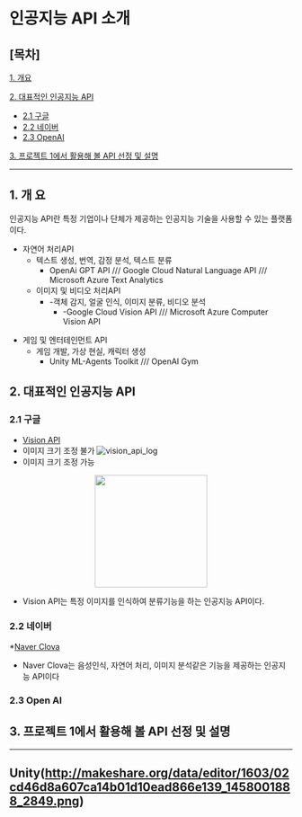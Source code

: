 # 인공지능 API 소개

## [목차]
[1. 개요](#1-개-요)

[2. 대표적인 인공지능 API](#2-대표적인-인공지능-api)

  - [2.1 구글](#21-구글)
  - [2.2 네이버](#22-네이버)
  - [2.3 OpenAI](#23-open-ai)

[3. 프로젝트 1에서 활용해 볼 API 선정 및 설명](#3-프로젝트-1에서-활용해-볼-api-선정-및-설명)

***

## 1. 개 요
인공지능 API란 특정 기업이나 단체가 제공하는 인공지능 기술을 사용할 수 있는 플랫폼이다.

* 자연어 처리API  
    * 텍스트 생성, 번역, 감정 분석, 텍스트 분류
      * OpenAi GPT API /// Google Cloud Natural Language API /// Microsoft Azure Text Analytics
  - 이미지 및 비디오 처리API  
    - -객체 감지, 얼굴 인식, 이미지 분류, 비디오 분석
      - -Google Cloud Vision API /// Microsoft Azure Computer Vision API
+ 게임 및 엔터테인먼트 API  
  + 게임 개발, 가상 현실, 캐릭터 생성
    +  Unity ML-Agents Toolkit /// OpenAI Gym




## 2. 대표적인 인공지능 API

### 2.1 구글
* [Vision API](https://cloud.google.com/vision?utm_source=google&utm_medium=cpc&utm_campaign=japac-KR-all-en-dr-BKWS-all-hv-trial-PHR-dr-1605216&utm_content=text-ad-none-none-DEV_c-CRE_631194514224-ADGP_Hybrid%20%7C%20BKWS%20-%20BRO%20%7C%20Txt%20~%20AI%20&%20ML_Vision%20AI_google%20vision%20api_main-KWID_43700076510377423-aud-1596662389894%3Akwd-151378238431&userloc_1009875-network_g&utm_term=KW_google%20vision%20api&gclid=EAIaIQobChMIhp29irGSgQMVdsBMAh2V9wW5EAAYASAAEgL-5fD_BwE&gclsrc=aw.ds&hl=ko)
* 이미지 크기 조정 불가
![vision_api_log](./vision_api_logo.png)
* 이미지 크기 조정 가능
<p align="center">
<img src="./vision_api_logo.png" width="200"/>


  * Vision API는 특정 이미지를 인식하여 분류기능을 하는 인공지능 API이다.
### 2.2 네이버
*[Naver Clova](https://file.mk.co.kr/meet/neds/2020/10/image_readtop_2020_1033136_16021439544384507.jpg)
  * Naver Clova는 음성인식, 자연어 처리, 이미지 분석같은 기능을 제공하는 인공지능 API이다
### 2.3 Open AI
## 3. 프로젝트 1에서 활용해 볼 API 선정 및 설명
***
## **Unity**(http://makeshare.org/data/editor/1603/02cd46d8a607ca14b01d10ead866e139_1458001888_2849.png)
